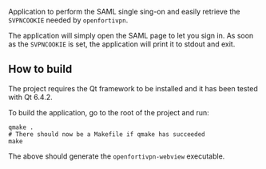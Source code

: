 Application to perform the SAML single sing-on and easily retrieve the
`SVPNCOOKIE` needed by `openfortivpn`.

The application will simply open the SAML page to let you sign in.
As soon as the `SVPNCOOKIE` is set, the application will print it to
stdout and exit.


## How to build

The project requires the Qt framework to be installed and it has
been tested with Qt 6.4.2.

To build the application, go to the root of the project and run:
```shell
qmake .
# There should now be a Makefile if qmake has succeeded
make
```

The above should generate the `openfortivpn-webview` executable.
